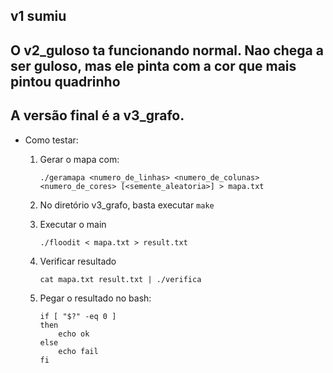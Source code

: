 ## v1 sumiu

## O v2_guloso ta funcionando normal. Nao chega a ser guloso, mas ele pinta com a cor que mais pintou quadrinho

## A versão final é a v3_grafo.

* Como testar:

    1. Gerar o mapa com:

        ```./geramapa <numero_de_linhas> <numero_de_colunas> <numero_de_cores> [<semente_aleatoria>] > mapa.txt```

    2. No diretório v3_grafo, basta executar ```make```

    3. Executar o main

        ```./floodit < mapa.txt > result.txt```

    4. Verificar resultado

        ```cat mapa.txt result.txt | ./verifica```

    5. Pegar o resultado no bash:

        ```
        if [ "$?" -eq 0 ]
        then
            echo ok
        else
            echo fail
        fi
        ```